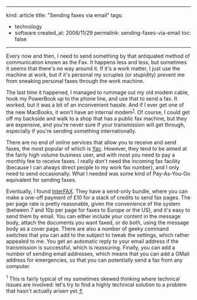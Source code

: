 -----
kind: article
title: "Sending faxes via email"
tags:
- technology
- software
created_at: 2006/11/29
permalink: sending-faxes-via-email
toc: false
-----

<p>Every now and then, I need to send something by that antiquated method of communication known as the Fax. It happens less and less, but sometimes it seems that there's no way around it. If it's a work matter, I just use the machine at work, but if it's personal my scruples (or stupidity) prevent me from sneaking personal faxes through the work machine.</p>

<p>The last time it happened, I managed to rummage out my old modem cable, hook my PowerBook up to the phone line, and use that to send a fax. It worked, but it was a bit of an inconvenient hassle. And if I ever get one of the new MacBooks, it won't have an internal modem<sup id="r1-291106"><a href="#f1-291106">1</a></sup>. Of course, I could get off my backside and walk to a shop that has a public fax machine, but they are expensive, and you're never sure if your transmission will get through, especially if you're sending something internationally.</p>

<p>There are no end of online services that allow you to receive and send faxes, the most popular of which is <a href="http://yac.com">Yac</a>. However, they tend to be aimed at the fairly high volume business user, and with most you need to pay a monthly fee to receive faxes. I really don't need the incoming fax facility (because I can always direct people to my work fax number), and I only need to send occasionally. What I needed was some kind of Pay-As-You-Go equivalent for sending faxes.</p>

<p>Eventually, I found <a href="http://www.interfax.net/EN/index.html">InterFAX</a>. They have a send-only bundle, where you can make a one-off payment of &pound;10 for a stack of credits to send fax pages. The per page rate is pretty reasonable, given the convenience of the system &#40;between 7 and 10p per page for faxes to Europe or the US&#41;, and it's easy to send them by email. You can either include your content in the message body, attach the documents you want faxed, or do both, using the message body as a cover page. There are also a number of geeky command switches that you can add to the subject to tweak the settings, which rather appealed to me. You get an automatic reply to your email address if the transmission is successful, which is reassuring. Finally, you can add a number of sending email addresses, which means that you can add a GMail address for emergencies, so that you can potentially send a fax from any computer.</p>

<p><sup id="f1-291106">1</sup> This is fairly typical of my sometimes skewed thinking where technical issues are involved: let's try to find a highly technical solution to a problem that hasn't actually arisen yet.<a href="#r1-291106">&uarr;</a></p>



